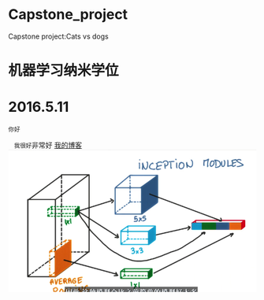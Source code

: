 # Capstone_project
Capstone project:Cats vs dogs
# 机器学习纳米学位
# 2016.5.11
    你好 
    `我很好`非常好
    [我的博客](https://github.com/Longerhaha/Capstone_project/edit/master/README.md)
    ![inception structure](https://github.com/Longerhaha/Capstone_project/blob/master/inception%20module.png)
